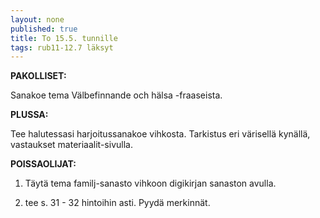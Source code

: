 ```yaml
---
layout: none
published: true
title: To 15.5. tunnille
tags: rub11-12.7 läksyt
---
```

**PAKOLLISET:**

Sanakoe tema Välbefinnande och hälsa -fraaseista. 

**PLUSSA:**

Tee halutessasi harjoitussanakoe vihkosta. Tarkistus eri värisellä kynällä, vastaukset materiaalit-sivulla.

**POISSAOLIJAT:**

1. Täytä tema familj-sanasto vihkoon digikirjan sanaston avulla.

2. tee s. 31 - 32 hintoihin asti. Pyydä merkinnät.
